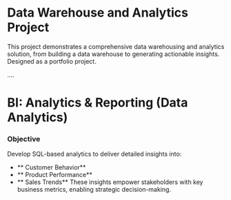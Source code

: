# Data Warehouse and Analytics Project 
This project demonstrates a comprehensive data warehousing and analytics solution, from building 
a data warehouse to generating actionable insights. Designed as a portfolio project.

.... 
# BI: Analytics & Reporting (Data Analytics)

### Objective
Develop SQL-based analytics to deliver detailed insights into:
- ** Customer Behavior**
- ** Product Performance**
- ** Sales Trends**
  These insights empower stakeholders with key business metrics, enabling strategic decision-making.
  
